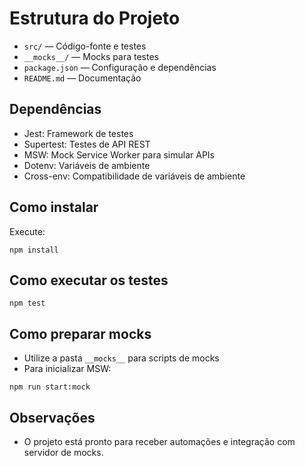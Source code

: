 # Estrutura do Projeto

- `src/` — Código-fonte e testes
- `__mocks__/` — Mocks para testes
- `package.json` — Configuração e dependências
- `README.md` — Documentação

## Dependências
- Jest: Framework de testes
- Supertest: Testes de API REST
- MSW: Mock Service Worker para simular APIs
- Dotenv: Variáveis de ambiente
- Cross-env: Compatibilidade de variáveis de ambiente

## Como instalar
Execute:
```
npm install
```

## Como executar os testes
```
npm test
```

## Como preparar mocks
- Utilize a pasta `__mocks__` para scripts de mocks
- Para inicializar MSW:
```
npm run start:mock
```

## Observações
- O projeto está pronto para receber automações e integração com servidor de mocks.
